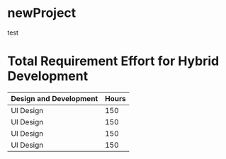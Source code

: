 # newProject
test

# Total Requirement Effort for Hybrid Development

Design and Development | Hours
--- | ---
UI Design | 150
UI Design | 150
UI Design | 150
UI Design | 150
